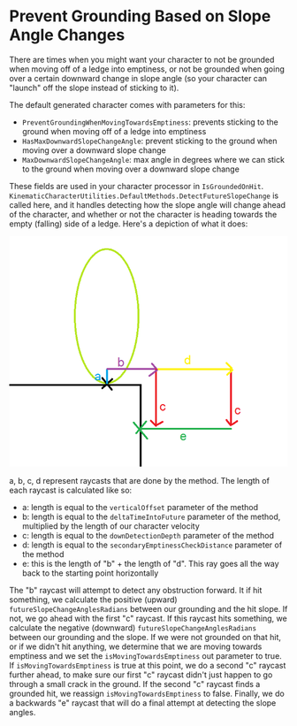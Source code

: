 

# Prevent Grounding Based on Slope Angle Changes

There are times when you might want your character to not be grounded when moving off of a ledge into emptiness, or not be grounded when going over a certain downward change in slope angle (so your character can "launch" off the slope instead of sticking to it). 

The default generated character comes with parameters for this:
* `PreventGroundingWhenMovingTowardsEmptiness`: prevents sticking to the ground when moving off of a ledge into emptiness
* `HasMaxDownwardSlopeChangeAngle`: prevent sticking to the ground when moving over a downward slope change
* `MaxDownwardSlopeChangeAngle`: max angle in degrees where we can stick to the ground when moving over a downward slope change

These fields are used in your character processor in `IsGroundedOnHit`. `KinematicCharacterUtilities.DefaultMethods.DetectFutureSlopeChange` is called here, and it handles detecting how the slope angle will change ahead of the character, and whether or not the character is heading towards the empty (falling) side of a ledge. Here's a depiction of what it does:

![](../Images/howto_slopechangedetection.png)

a, b, c, d represent raycasts that are done by the method. The length of each raycast is calculated like so:
* a: length is equal to the `verticalOffset` parameter of the method
* b: length is equal to the `deltaTimeIntoFuture` parameter of the method, multiplied by the length of our character velocity
* c: length is equal to the `downDetectionDepth` parameter of the method
* d: length is equal to the `secondaryEmptinessCheckDistance` parameter of the method
* e: this is the length of "b" + the length of "d". This ray goes all the way back to the starting point horizontally

The "b" raycast will attempt to detect any obstruction forward. It if hit something, we calculate the positive (upward) `futureSlopeChangeAnglesRadians` between our grounding and the hit slope. If not, we go ahead with the first "c" raycast. If this raycast hits something, we calculate the negative (downward) `futureSlopeChangeAnglesRadians` between our grounding and the slope. If we were not grounded on that hit, or if we didn't hit anything, we determine that we are moving towards emptiness and we set the `isMovingTowardsEmptiness` out parameter to true. If `isMovingTowardsEmptiness` is true at this point, we do a second "c" raycast further ahead, to make sure our first "c" raycast didn't just happen to go through a small crack in the ground. If the second "c" raycast finds a grounded hit, we reassign `isMovingTowardsEmptiness` to false. Finally, we do a backwards "e" raycast that will do a final attempt at detecting the slope angles.